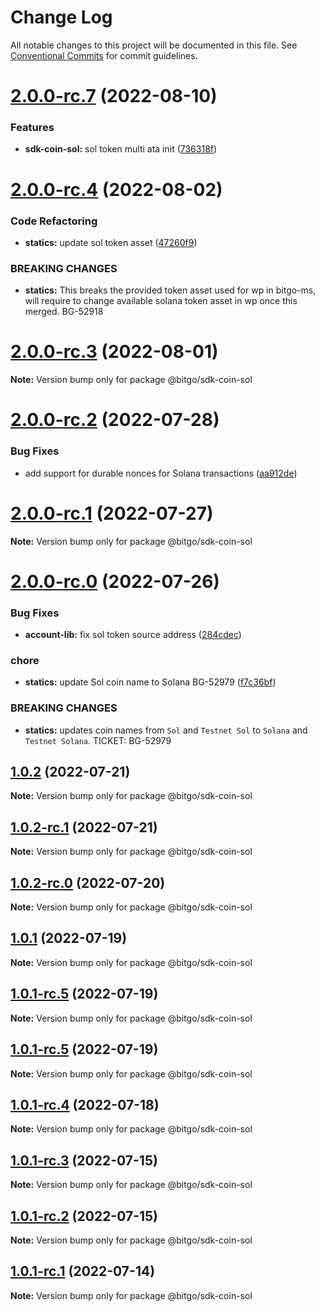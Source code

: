 # Change Log

All notable changes to this project will be documented in this file.
See [Conventional Commits](https://conventionalcommits.org) for commit guidelines.

# [2.0.0-rc.7](https://github.com/BitGo/BitGoJS/compare/@bitgo/sdk-coin-sol@2.0.0-rc.6...@bitgo/sdk-coin-sol@2.0.0-rc.7) (2022-08-10)


### Features

* **sdk-coin-sol:** sol token multi ata init ([736318f](https://github.com/BitGo/BitGoJS/commit/736318fff36f074fa841b97f3bc0c8cd95fae001))





# [2.0.0-rc.4](https://github.com/BitGo/BitGoJS/compare/@bitgo/sdk-coin-sol@2.0.0-rc.3...@bitgo/sdk-coin-sol@2.0.0-rc.4) (2022-08-02)


### Code Refactoring

* **statics:** update sol token asset ([47260f9](https://github.com/BitGo/BitGoJS/commit/47260f9dd768ee29ce96df3abce58c3abbdb0e1b))


### BREAKING CHANGES

* **statics:** This breaks the provided token asset used for wp in bitgo-ms,
will require to change available solana token asset in wp once this merged.
BG-52918





# [2.0.0-rc.3](https://github.com/BitGo/BitGoJS/compare/@bitgo/sdk-coin-sol@2.0.0-rc.2...@bitgo/sdk-coin-sol@2.0.0-rc.3) (2022-08-01)

**Note:** Version bump only for package @bitgo/sdk-coin-sol





# [2.0.0-rc.2](https://github.com/BitGo/BitGoJS/compare/@bitgo/sdk-coin-sol@2.0.0-rc.1...@bitgo/sdk-coin-sol@2.0.0-rc.2) (2022-07-28)


### Bug Fixes

* add support for durable nonces for Solana transactions ([aa912de](https://github.com/BitGo/BitGoJS/commit/aa912de0ade40df835c3e0e8077b5ea0ac660d0a))





# [2.0.0-rc.1](https://github.com/BitGo/BitGoJS/compare/@bitgo/sdk-coin-sol@2.0.0-rc.0...@bitgo/sdk-coin-sol@2.0.0-rc.1) (2022-07-27)

**Note:** Version bump only for package @bitgo/sdk-coin-sol





# [2.0.0-rc.0](https://github.com/BitGo/BitGoJS/compare/@bitgo/sdk-coin-sol@1.0.2...@bitgo/sdk-coin-sol@2.0.0-rc.0) (2022-07-26)


### Bug Fixes

* **account-lib:** fix sol token source address ([284cdec](https://github.com/BitGo/BitGoJS/commit/284cdec5dc2c7ccf7f27feebd900824f1ac6d2a2))


### chore

* **statics:** update Sol coin name to Solana BG-52979 ([f7c36bf](https://github.com/BitGo/BitGoJS/commit/f7c36bf206330d317d39c11fa22fbdf638870d60))


### BREAKING CHANGES

* **statics:** updates coin names from `Sol` and `Testnet Sol` to `Solana` and `Testnet Solana`.
TICKET: BG-52979





## [1.0.2](https://github.com/BitGo/BitGoJS/compare/@bitgo/sdk-coin-sol@1.0.2-rc.1...@bitgo/sdk-coin-sol@1.0.2) (2022-07-21)

**Note:** Version bump only for package @bitgo/sdk-coin-sol





## [1.0.2-rc.1](https://github.com/BitGo/BitGoJS/compare/@bitgo/sdk-coin-sol@1.0.2-rc.0...@bitgo/sdk-coin-sol@1.0.2-rc.1) (2022-07-21)

**Note:** Version bump only for package @bitgo/sdk-coin-sol





## [1.0.2-rc.0](https://github.com/BitGo/BitGoJS/compare/@bitgo/sdk-coin-sol@1.0.1...@bitgo/sdk-coin-sol@1.0.2-rc.0) (2022-07-20)

**Note:** Version bump only for package @bitgo/sdk-coin-sol





## [1.0.1](https://github.com/BitGo/BitGoJS/compare/@bitgo/sdk-coin-sol@1.0.1-rc.5...@bitgo/sdk-coin-sol@1.0.1) (2022-07-19)

**Note:** Version bump only for package @bitgo/sdk-coin-sol





## [1.0.1-rc.5](https://github.com/BitGo/BitGoJS/compare/@bitgo/sdk-coin-sol@1.0.1-rc.3...@bitgo/sdk-coin-sol@1.0.1-rc.5) (2022-07-19)

**Note:** Version bump only for package @bitgo/sdk-coin-sol

## [1.0.1-rc.5](https://github.com/BitGo/BitGoJS/compare/@bitgo/sdk-coin-sol@1.0.1-rc.3...@bitgo/sdk-coin-sol@1.0.1-rc.5) (2022-07-19)

**Note:** Version bump only for package @bitgo/sdk-coin-sol

## [1.0.1-rc.4](https://github.com/BitGo/BitGoJS/compare/@bitgo/sdk-coin-sol@1.0.1-rc.3...@bitgo/sdk-coin-sol@1.0.1-rc.4) (2022-07-18)

**Note:** Version bump only for package @bitgo/sdk-coin-sol

## [1.0.1-rc.3](https://github.com/BitGo/BitGoJS/compare/@bitgo/sdk-coin-sol@1.0.1-rc.2...@bitgo/sdk-coin-sol@1.0.1-rc.3) (2022-07-15)

**Note:** Version bump only for package @bitgo/sdk-coin-sol

## [1.0.1-rc.2](https://github.com/BitGo/BitGoJS/compare/@bitgo/sdk-coin-sol@1.0.1-rc.0...@bitgo/sdk-coin-sol@1.0.1-rc.2) (2022-07-15)

**Note:** Version bump only for package @bitgo/sdk-coin-sol

## [1.0.1-rc.1](https://github.com/BitGo/BitGoJS/compare/@bitgo/sdk-coin-sol@1.0.1-rc.0...@bitgo/sdk-coin-sol@1.0.1-rc.1) (2022-07-14)

**Note:** Version bump only for package @bitgo/sdk-coin-sol
